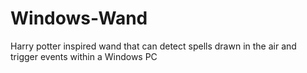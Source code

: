 # Windows-Wand
Harry potter inspired wand that can detect spells drawn in the air and trigger events within a Windows PC
